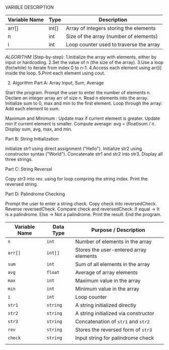 VARIBLE DESCRIPTION

| Variable Name | Type       | Description                                     |
|---------------|------------|-------------------------------------------------|
| arr[]         | int[]      | Array of integers storing the elements          |
| n             | int        | Size of the array (number of elements)          |
| i             | int        | Loop counter used to traverse the array         |


*ALGORITHM* (Step-by-step):
1.Initialize the array with elements, either by input or hardcoding.
2.Set the value of n (the size of the array).
3.Use a loop (for/while) to iterate from index 0 to n-1.
4.Access each element using arr[i] inside the loop.
5.Print each element using cout.

 2. Algorithm
 Part A: Array Input, Sum, Average
 
Start the program.
Prompt the user to enter the number of elements n.
Declare an integer array arr of size n.
Read n elements into the array.
Initialize sum to 0, max and min to the first element.
Loop through the array:
Add each element to sum.

 Maximum and Minimum :
 Update max if current element is greater.
Update min if current element is smaller.
Compute average: avg = (float)sum / n.
Display sum, avg, max, and min.

 Part B: String Initialization

Initialize str1 using direct assignment ("Hello").
Initialize str2 using constructor syntax ("World").
Concatenate str1 and str2 into str3.
Display all three strings.

 Part C: String Reversal

Copy str3 into rev.
using for loop compring the string index.
Print the reversed string.

 Part D: Palindrome Checking

Prompt the user to enter a string check.
Copy check into reversedCheck.
Reverse reversedCheck.
Compare check and reversedCheck:
If equal → It is a palindrome.
Else → Not a palindrome.
Print the result.
End the program.


| **Variable Name** | **Data Type** | **Purpose / Description**              |
| ----------------- | ------------- | -------------------------------------- |
| `n`               | `int`         | Number of elements in the array        |
| `arr[]`           | `int[]`       | Stores the user-entered array elements |
| `sum`             | `int`         | Sum of all elements in the array       |
| `avg`             | `float`       | Average of array elements              |
| `max`             | `int`         | Maximum value in the array             |
| `min`             | `int`         | Minimum value in the array             |
| `i`               | `int`         | Loop counter                           |
| `str1`            | `string`      | A string initialized directly          |
| `str2`            | `string`      | A string initialized via constructor   |
| `str3`            | `string`      | Concatenation of `str1` and `str2`     |
| `rev`             | `string`      | Stores the reversed form of `str3`     |
| `check`           | `string`      | Input string for palindrome check      |
          |

